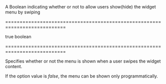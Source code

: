 <!--**
/*-------------------------------------------
    Auto-generated file. Do not modify.
-------------------------------------------

**-->
<!--d-->A Boolean indicating whether or not to allow users show(hide) the widget menu by swiping<!--/d-->
===========================================================================
<!--default-->true<!--/default-->
<!--type-->boolean<!--/type-->
===========================================================================

<!--shortDescription-->
Specifies whether or not the menu is shown when a user swipes the widget content.
<!--/shortDescription-->

<!--fullDescription-->
If the option value is *false*, the menu can be shown only programmatically.


<!--/fullDescription-->